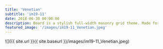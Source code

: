 ```yaml
---
title: 'Venetian'
subtitle: 'im19-11'
date: 2018-06-30 00:00:00
description: Board is a stylish full-width masonry grid theme. Made for designers, artists, photographers and developers to show off their best work.
featured_image: '/images/im19-11_Venetian.jpeg'
---
```


![]({{ site.url }}{{ site.baseurl }}/images/im19-11_Venetian.jpeg)


